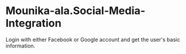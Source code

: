 # Mounika-ala.Social-Media-Integration
Login with either Facebook or Google account and get the user's basic information.
